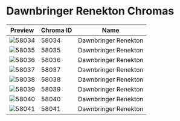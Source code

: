 # Dawnbringer Renekton Chromas

| Preview | Chroma ID | Name |
|---------|-----------|------|
| ![58034](https://raw.communitydragon.org/latest/plugins/rcp-be-lol-game-data/global/default/v1/champion-chroma-images/58/58034.png) | 58034 | Dawnbringer Renekton |
| ![58035](https://raw.communitydragon.org/latest/plugins/rcp-be-lol-game-data/global/default/v1/champion-chroma-images/58/58035.png) | 58035 | Dawnbringer Renekton |
| ![58036](https://raw.communitydragon.org/latest/plugins/rcp-be-lol-game-data/global/default/v1/champion-chroma-images/58/58036.png) | 58036 | Dawnbringer Renekton |
| ![58037](https://raw.communitydragon.org/latest/plugins/rcp-be-lol-game-data/global/default/v1/champion-chroma-images/58/58037.png) | 58037 | Dawnbringer Renekton |
| ![58038](https://raw.communitydragon.org/latest/plugins/rcp-be-lol-game-data/global/default/v1/champion-chroma-images/58/58038.png) | 58038 | Dawnbringer Renekton |
| ![58039](https://raw.communitydragon.org/latest/plugins/rcp-be-lol-game-data/global/default/v1/champion-chroma-images/58/58039.png) | 58039 | Dawnbringer Renekton |
| ![58040](https://raw.communitydragon.org/latest/plugins/rcp-be-lol-game-data/global/default/v1/champion-chroma-images/58/58040.png) | 58040 | Dawnbringer Renekton |
| ![58041](https://raw.communitydragon.org/latest/plugins/rcp-be-lol-game-data/global/default/v1/champion-chroma-images/58/58041.png) | 58041 | Dawnbringer Renekton |